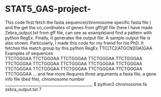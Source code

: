 # STAT5_GAS-project-
This code first fetch the fasta sequence(chromosome specific fasta file ) and the get the co_cordinates of genes from gff/gtf file 
(here I have made Zebra_output.txt from gff file, can see as example)and find a pattern with python RegEx.
Finally, it generates the output file. A sample output file is also shown.
Particularly, I made this code for my friend for his PhD.
It fetches the match.group by this python RegEx TTC[TC][ATGCN][GA]GAA
Examples of sequences
 <br>TTCTGGGAA
  TTCTGGGAA
  TTCTGGGAA
  TTCTGGGAA
  TTCTGGGAA
  TTCTGGGAA
  TTCTGGGAA
  TTCTGGGAA
  TTCTGGGAA
  TTCTGGGAA
  TTCTGGGAA
  TTCTGGGAA
  TTCTGGGAA
  TTCTGGGAA
  TTCTGGGAA
  TTCTGGGAA ... and few more
  Requires three arguments a fasta file, a gene info file (bed file), chromosome number 
                                            _____________________________________________
                                            $  python3 chromosome.fa zebra_output.txt 7 
                                     
